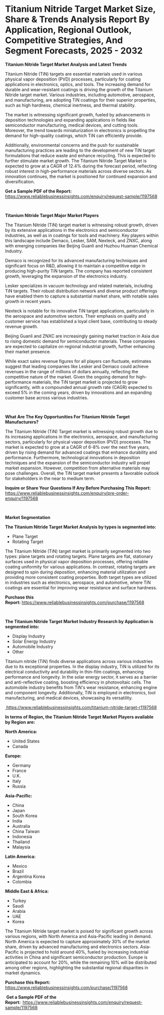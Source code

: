 <p><h1>Titanium Nitride Target Market Size, Share & Trends Analysis Report By Application, Regional Outlook, Competitive Strategies, And Segment Forecasts, 2025 - 2032</h1></p><p><strong>Titanium Nitride Target Market Analysis and Latest Trends</strong></p>
<p><p>Titanium Nitride (TiN) targets are essential materials used in various physical vapor deposition (PVD) processes, particularly for coating applications in electronics, optics, and tools. The increasing demand for durable and wear-resistant coatings is driving the growth of the Titanium Nitride target market. Various industries, including automotive, aerospace, and manufacturing, are adopting TiN coatings for their superior properties, such as high hardness, chemical inertness, and thermal stability.</p><p>The market is witnessing significant growth, fueled by advancements in deposition technologies and expanding applications in fields like semiconductor manufacturing, medical devices, and cutting tools. Moreover, the trend towards miniaturization in electronics is propelling the demand for high-quality coatings, which TiN can efficiently provide.</p><p>Additionally, environmental concerns and the push for sustainable manufacturing practices are leading to the development of new TiN target formulations that reduce waste and enhance recycling. This is expected to further stimulate market growth. The Titanium Nitride Target Market is expected to grow at a CAGR of 12.4% during the forecast period, reflecting robust interest in high-performance materials across diverse sectors. As innovation continues, the market is positioned for continued expansion and diversification.</p></p>
<p><strong>Get a Sample PDF of the Report:&nbsp;</strong> <a href="https://www.reliablebusinessinsights.com/enquiry/request-sample/1197568?utm_campaign=3491&utm_medium=2&utm_source=Github&utm_content=ia&utm_term=16042025&utm_id=titanium-nitride-target">https://www.reliablebusinessinsights.com/enquiry/request-sample/1197568</a></p>
<p>&nbsp;</p>
<p><strong>Titanium Nitride Target Major Market Players</strong></p>
<p><p>The Titanium Nitride (TiN) target market is witnessing robust growth, driven by its extensive applications in the electronics and semiconductor industries, as well as in coatings for tools and machinery. Key players within this landscape include Demaco, Lesker, SAM, Nexteck, and ZNXC, along with emerging companies like Beijing Guanli and Huzhou Huaman Chemical Industry.</p><p>Demaco is recognized for its advanced manufacturing techniques and significant focus on R&D, allowing it to maintain a competitive edge in producing high-purity TiN targets. The company has reported consistent growth, leveraging the expansion of the electronics industry.</p><p>Lesker specializes in vacuum technology and related materials, including TiN targets. Their robust distribution network and diverse product offerings have enabled them to capture a substantial market share, with notable sales growth in recent years. </p><p>Nexteck is notable for its innovative TiN target applications, particularly in the aerospace and automotive sectors. Their emphasis on quality and customer service has established a loyal client base, contributing to steady revenue growth.</p><p>Beijing Guanli and ZNXC are increasingly gaining market traction in Asia due to rising domestic demand for semiconductor materials. These companies are expected to capitalize on regional industrial growth, further enhancing their market presence.</p><p>While exact sales revenue figures for all players can fluctuate, estimates suggest that leading companies like Lesker and Demaco could achieve revenues in the range of millions of dollars annually, reflecting the competitive nature of the market. Given the ongoing demand for high-performance materials, the TiN target market is projected to grow significantly, with a compounded annual growth rate (CAGR) expected to exceed 5% in the coming years, driven by innovations and an expanding customer base across various industries.</p></p>
<p>&nbsp;</p>
<p><strong>What Are The Key Opportunities For Titanium Nitride Target Manufacturers?</strong></p>
<p><p>The Titanium Nitride (TiN) Target market is witnessing robust growth due to its increasing applications in the electronics, aerospace, and manufacturing sectors, particularly for physical vapor deposition (PVD) processes. The market is expected to grow at a CAGR of 6-8% over the next five years, driven by rising demand for advanced coatings that enhance durability and performance. Furthermore, technological innovations in deposition techniques and the expansion of the semiconductor industry will propel market expansion. However, competition from alternative materials may pose challenges. Overall, the TiN target market presents a favorable outlook for stakeholders in the near to medium term.</p></p>
<p><strong>Inquire or Share Your Questions If Any Before Purchasing This Report:</strong> <a href="https://www.reliablebusinessinsights.com/enquiry/pre-order-enquiry/1197568?utm_campaign=3491&utm_medium=2&utm_source=Github&utm_content=ia&utm_term=16042025&utm_id=titanium-nitride-target">https://www.reliablebusinessinsights.com/enquiry/pre-order-enquiry/1197568</a></p>
<p>&nbsp;</p>
<p><strong>Market Segmentation</strong></p>
<p><strong>The Titanium Nitride Target Market Analysis by types is segmented into:</strong></p>
<p><ul><li>Plane Target</li><li>Rotating Target</li></ul></p>
<p><p>The Titanium Nitride (TiN) target market is primarily segmented into two types: plane targets and rotating targets. Plane targets are flat, stationary surfaces used in physical vapor deposition processes, offering reliable coating uniformity for various applications. In contrast, rotating targets are designed to spin during deposition, enhancing material utilization and providing more consistent coating properties. Both target types are utilized in industries such as electronics, aerospace, and automotive, where TiN coatings are essential for improving wear resistance and surface hardness.</p></p>
<p><strong>Purchase this Report:&nbsp;</strong><a href="https://www.reliablebusinessinsights.com/purchase/1197568?utm_campaign=3491&utm_medium=2&utm_source=Github&utm_content=ia&utm_term=16042025&utm_id=titanium-nitride-target">https://www.reliablebusinessinsights.com/purchase/1197568</a></p>
<p>&nbsp;</p>
<p><strong>The Titanium Nitride Target Market Industry Research by Application is segmented into:</strong></p>
<p><ul><li>Display Industry</li><li>Solar Energy Industry</li><li>Automobile Industry</li><li>Other</li></ul></p>
<p><p>Titanium nitride (TiN) finds diverse applications across various industries due to its exceptional properties. In the display industry, TiN is utilized for its electrical conductivity and durability in thin-film coatings, enhancing performance and longevity. In the solar energy sector, it serves as a barrier and anti-reflective coating, boosting efficiency in photovoltaic cells. The automobile industry benefits from TiN's wear resistance, enhancing engine and component longevity. Additionally, TiN is employed in electronics, tool manufacturing, and medical devices, showcasing its versatility.</p></p>
<p><a href="https://www.reliablebusinessinsights.com/titanium-nitride-target-r1197568?utm_campaign=3491&utm_medium=2&utm_source=Github&utm_content=ia&utm_term=16042025&utm_id=titanium-nitride-target">&nbsp;https://www.reliablebusinessinsights.com/titanium-nitride-target-r1197568</a></p>
<p><strong>In terms of Region, the Titanium Nitride Target Market Players available by Region are:</strong></p>
<p>
    <p> <strong> North America: </strong>
        <ul>
            <li>United States</li>
            <li>Canada</li>
        </ul>
        </p> 
    <p> <strong> Europe: </strong>
        <ul>
            <li>Germany</li>
            <li>France</li>
            <li>U.K.</li>
            <li>Italy</li>
            <li>Russia</li>
        </ul>
        </p> 
    <p> <strong> Asia-Pacific: </strong>
        <ul>
            <li>China</li>
            <li>Japan</li>
            <li>South Korea</li>
            <li>India</li>
            <li>Australia</li>
            <li>China Taiwan</li>
            <li>Indonesia</li>
            <li>Thailand</li>
            <li>Malaysia</li>
        </ul>
        </p> 
    <p> <strong> Latin America: </strong>
        <ul>
            <li>Mexico</li>
            <li>Brazil</li>
            <li>Argentina Korea</li>
            <li>Colombia</li>
        </ul>
        </p> 
    <p> <strong> Middle East & Africa: </strong>
        <ul>
            <li>Turkey</li>
            <li>Saudi</li>
            <li>Arabia</li>
            <li>UAE</li>
            <li>Korea</li>
        </ul>
    </p>
    </p>
<p><p>The Titanium Nitride target market is poised for significant growth across various regions, with North America and Asia-Pacific leading in demand. North America is expected to capture approximately 30% of the market share, driven by advanced manufacturing and electronics sectors. Asia-Pacific is projected to hold around 40%, fueled by increasing industrial activities in China and significant semiconductor production. Europe is anticipated to account for 20%, while the remaining 10% will be distributed among other regions, highlighting the substantial regional disparities in market dynamics.</p></p>
<p><strong>Purchase this Report: </strong><a href="https://www.reliablebusinessinsights.com/purchase/1197568?utm_campaign=3491&utm_medium=2&utm_source=Github&utm_content=ia&utm_term=16042025&utm_id=titanium-nitride-target">https://www.reliablebusinessinsights.com/purchase/1197568</a></p>
<p>&nbsp;<strong>Get a Sample PDF of the Report:&nbsp;&nbsp;</strong><a href="https://www.reliablebusinessinsights.com/enquiry/request-sample/1197568?utm_campaign=3491&utm_medium=2&utm_source=Github&utm_content=ia&utm_term=16042025&utm_id=titanium-nitride-target">https://www.reliablebusinessinsights.com/enquiry/request-sample/1197568</a></p>
<p><strong></strong></p>
<p><p></p><p></p><p></p></p>